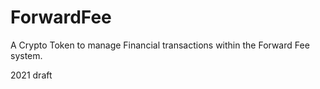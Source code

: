 # ForwardFee

A Crypto Token to manage Financial transactions within the Forward Fee system.

2021 draft 
